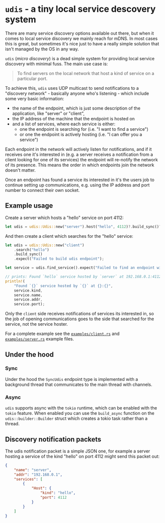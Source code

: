 # `udis` - a tiny local service descovery system

There are many service discovery options available out there, but when it comes
to local service discovery we mainly reach for mDNS. In most cases this is
great, but sometimes it's nice just to have a really simple solution that isn't
managed by the OS in any way.

`udis` (_micro discovery_) is a dead simple system for providing local service
discovery with minimal fuss. The main use case is:

> To find servers on the local network that host a kind of service on a
> particular port.

To achieve this, `udis` uses UDP multicast to send notifications to a
"discovery network" - basically anyone who's listening - which include some
very basic information:

- the name of the endpoint, which is just some description of the application,
  like "server" or "client",
- the IP address of the machine that the endpoint is hosted on
- and a list of services, where each service is either:
  - one the endpoint is searching for (i.e. "I want to find a service")
  - or one the endpoint is actively hosting (i.e. "I can offer you a service")

Each endpoint in the network will actively listen for notifications, and if it
receives one it's interested in (e.g. a server receives a notification from a
client looking for one of its services) the endpoint will re-notify the network
of its presence. This means the order in which endpoints join the network
doesn't matter.

Once an endpoint has found a service its interested in it's the users job to
continue setting up communications, e.g. using the IP address and port number
to connect their own socket.

## Example usage

Create a server which hosts a "hello" service on port 4112:

```rust
let udis = udis::Udis::new("server").host("hello", 4112)?.build_sync()?;
```

And then create a client which searches for the "hello" service:

```rust
let udis = udis::Udis::new("client")
    .search("hello")
    .build_sync()
    .expect("Failed to build udis endpoint");

let service = udis.find_service().expect("Failed to find an endpoint with the `hello` service");

// prints: Found `hello` service hosted by `server` at 192.168.0.1:4112
println!(
    "Found `{}` service hosted by `{}` at {}:{}",
    service.kind,
    service.name,
    service.addr,
    service.port);
```

Only the `client` side receives notifications of services its interested in, so
the job of opening communications goes to the side that searched for the
service, not the service hoster.

For a complete example see the [`examples/client.rs`](examples/client.rs) and
[`examples/server.rs`](examples/server.rs`) example files.

## Under the hood

### Sync

Under the hood the `SyncUdis` endpoint type is implemented with a background
thread that communicates to the main thread with channels.

### Async

`udis` supports async with the `tokio` runtime, which can be enabled with the
`tokio` feature. When enabled you can use the `build_async` function on the
`udis::builder::Builder` struct which creates a tokio task rather than a thread.

## Discovery notification packets

The udis notification packet is a simple JSON one, for example a server hosting
a service of the kind "hello" on port 4112 might send this packet out:

```json
{
    "name": "server",
    "addr": "192.168.0.1",
    "services": [
        {
            "Host": {
                "kind": "hello",
                "port": 4112
            }
        }
    ]
}
```
